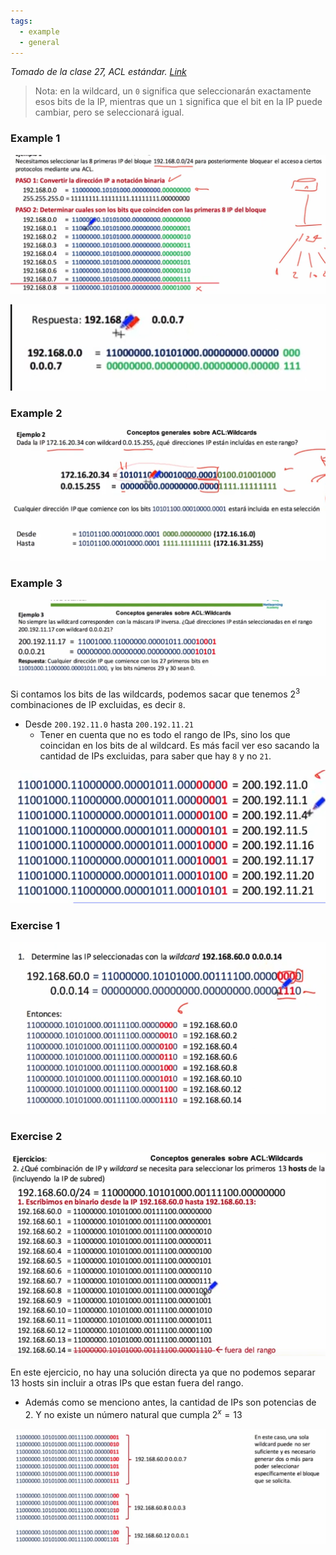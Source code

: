 ```yaml
---
tags:
  - example
  - general
---
```


_Tomado de la clase 27, ACL estándar. [Link](https://youtu.be/nq1SoUM6XA0?list=PL2A7l6PiV52esSwosIAO86zf0RGe2pjTZ)_

> Nota: en la wildcard, un `0` significa que seleccionarán exactamente esos bits de la IP, mientras que un `1` significa que el bit en la IP puede cambiar, pero se seleccionará igual. 
### Example 1

![](_anexos_/Screenshot%20from%202023-12-28%2010-30-07.png)

![](_anexos_/Screenshot%20from%202023-12-28%2010-36-20.png)

### Example 2

![](_anexos_/Screenshot%20from%202023-12-28%2010-44-08.png)

### Example 3

![](_anexos_/Screenshot%20from%202023-12-28%2010-46-19.png)

Si contamos los bits de las wildcards, podemos sacar que tenemos $2^3$ combinaciones de IP excluidas, es decir `8`. 
- Desde `200.192.11.0` hasta `200.192.11.21` 
	- Tener en cuenta que no es todo el rango de IPs, sino los que coincidan en los bits de al wildcard. Es más facil ver eso sacando la cantidad de IPs excluidas, para saber que hay `8` y no `21`. 
	
![](_anexos_/Screenshot%20from%202023-12-28%2010-57-07.png)

### Exercise 1

![](_anexos_/Screenshot%20from%202023-12-28%2011-17-09.png)

### Exercise 2

![](_anexos_/Screenshot%20from%202023-12-28%2011-23-08%201.png)

En este ejercicio, no hay una solución directa ya que no podemos separar 13 hosts sin incluir a otras IPs que estan fuera del rango. 
- Además como se menciono antes, la cantidad de IPs son potencias de 2. Y no existe un número natural que cumpla $2^x=13$

![](_anexos_/Screenshot%20from%202023-12-28%2011-24-05%201.png)

